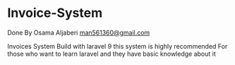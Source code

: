 # Invoice-System
Done By Osama Aljaberi 
man561360@gmail.com

Invoices System Build with laravel 9 
this system is highly recommended For those who want to learn laravel and they have basic knowledge about it 
        
